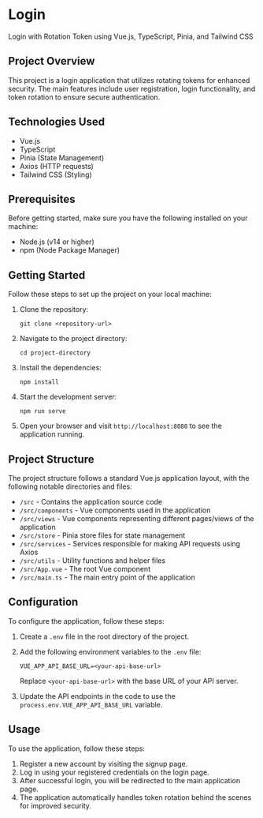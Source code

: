 # Login

Login with Rotation Token using Vue.js, TypeScript, Pinia, and Tailwind CSS

## Project Overview

This project is a login application that utilizes rotating tokens for enhanced security. The main features include user registration, login functionality, and token rotation to ensure secure authentication.

## Technologies Used

- Vue.js
- TypeScript
- Pinia (State Management)
- Axios (HTTP requests)
- Tailwind CSS (Styling)

## Prerequisites

Before getting started, make sure you have the following installed on your machine:

- Node.js (v14 or higher)
- npm (Node Package Manager)

## Getting Started

Follow these steps to set up the project on your local machine:

1. Clone the repository:

   ```shell
   git clone <repository-url>
   ```

2. Navigate to the project directory:

   ```shell
   cd project-directory
   ```

3. Install the dependencies:

   ```shell
   npm install
   ```

4. Start the development server:

   ```shell
   npm run serve
   ```

5. Open your browser and visit `http://localhost:8080` to see the application running.

## Project Structure

The project structure follows a standard Vue.js application layout, with the following notable directories and files:

- `/src` - Contains the application source code
- `/src/components` - Vue components used in the application
- `/src/views` - Vue components representing different pages/views of the application
- `/src/store` - Pinia store files for state management
- `/src/services` - Services responsible for making API requests using Axios
- `/src/utils` - Utility functions and helper files
- `/src/App.vue` - The root Vue component
- `/src/main.ts` - The main entry point of the application

## Configuration

To configure the application, follow these steps:

1. Create a `.env` file in the root directory of the project.
2. Add the following environment variables to the `.env` file:

   ```plaintext
   VUE_APP_API_BASE_URL=<your-api-base-url>
   ```

   Replace `<your-api-base-url>` with the base URL of your API server.

3. Update the API endpoints in the code to use the `process.env.VUE_APP_API_BASE_URL` variable.

## Usage

To use the application, follow these steps:

1. Register a new account by visiting the signup page.
2. Log in using your registered credentials on the login page.
3. After successful login, you will be redirected to the main application page.
4. The application automatically handles token rotation behind the scenes for improved security.
